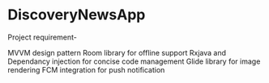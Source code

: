 # DiscoveryNewsApp
Project requirement- 

MVVM design pattern
Room library for offline support
Rxjava and Dependancy injection for concise code management
Glide library for image rendering
FCM integration for push notification
